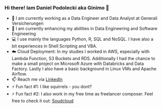 ### Hi there! Iam Daniel Podolecki aka Ginimo 👋

- 🔭 I am currently working as a Data Engineer and Data Analyst at Generali Versicherungen
- 🌱 I am currently enhancing my abilities in  Data Engineering and Software Engineering
- 💻 I use mainly the languages Python, R, SQL and NoSQL. I have also a bit experiences in Shell Scripting and VBA.
- ☁️ Cloud Deployment: In my studies I worked in AWS, especially with Lambda Function, S3 Buckets and RDS. Additionally I had the chance to make a small project on Microsoft Azure with Databricks and Data Factory. Lastly I also have a basic background in Linux VMs and Apache Airflow. 
- 📫 Reach me via [LinkedIn](https://www.linkedin.com/in/daniel-podolecki-97a71b185/) 
- ⚡ Fun fact #1: I like squirrels - you dont?
- ⚡ Fun fact #2: I also work in my free time as freelancer composer. Feel free to check it out: [Soudcloud](https://www.soundcloud.com/ginimo)
